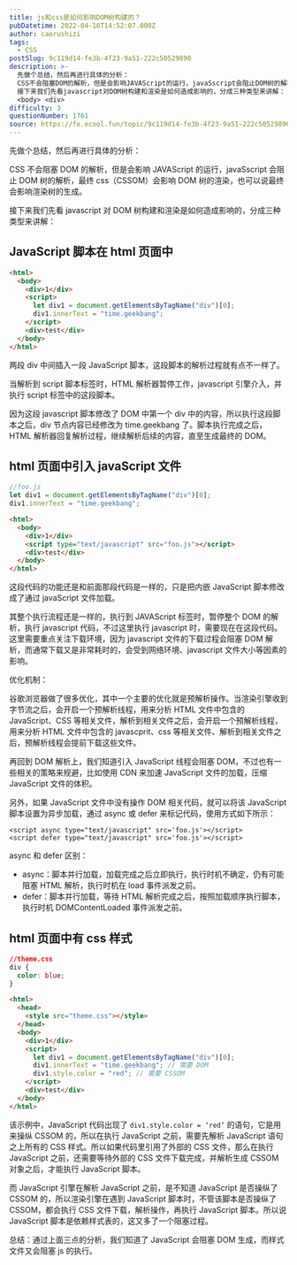 ```yaml
---
title: js和css是如何影响DOM树构建的？
pubDatetime: 2022-04-10T14:52:07.000Z
author: caorushizi
tags:
  - CSS
postSlug: 9c119d14-fe3b-4f23-9a51-222c50529890
description: >-
  先做个总结，然后再进行具体的分析：
  CSS不会阻塞DOM的解析，但是会影响JAVAScript的运行，javaSscript会阻止DOM树的解析，最终css（CSSOM）会影响DOM树的渲染，也可以说最终会影响渲染树的生成。
  接下来我们先看javascript对DOM树构建和渲染是如何造成影响的，分成三种类型来讲解： JavaScript脚本在html页面中 <html>
  <body> <div>
difficulty: 3
questionNumber: 1761
source: https://fe.ecool.fun/topic/9c119d14-fe3b-4f23-9a51-222c50529890
---
```


先做个总结，然后再进行具体的分析：

CSS 不会阻塞 DOM 的解析，但是会影响 JAVAScript 的运行，javaSscript 会阻止 DOM 树的解析，最终 css（CSSOM）会影响 DOM 树的渲染，也可以说最终会影响渲染树的生成。

接下来我们先看 javascript 对 DOM 树构建和渲染是如何造成影响的，分成三种类型来讲解：

## JavaScript 脚本在 html 页面中

```html
<html>
  <body>
    <div>1</div>
    <script>
      let div1 = document.getElementsByTagName("div")[0];
      div1.innerText = "time.geekbang";
    </script>
    <div>test</div>
  </body>
</html>
```

两段 div 中间插入一段 JavaScript 脚本，这段脚本的解析过程就有点不一样了。

当解析到 script 脚本标签时，HTML 解析器暂停工作，javascript 引擎介入，并执行 script 标签中的这段脚本。

因为这段 javascript 脚本修改了 DOM 中第一个 div 中的内容，所以执行这段脚本之后，div 节点内容已经修改为 time.geekbang 了。脚本执行完成之后，HTML 解析器回复解析过程，继续解析后续的内容，直至生成最终的 DOM。

## html 页面中引入 javaScript 文件

```js
//foo.js
let div1 = document.getElementsByTagName("div")[0];
div1.innerText = "time.geekbang";
```

```html
<html>
  <body>
    <div>1</div>
    <script type="text/javascript" src="foo.js"></script>
    <div>test</div>
  </body>
</html>
```

这段代码的功能还是和前面那段代码是一样的，只是把内嵌 JavaScript 脚本修改成了通过 javaScript 文件加载。

其整个执行流程还是一样的，执行到 JAVAScript 标签时，暂停整个 DOM 的解析，执行 javascript 代码，不过这里执行 javascript 时，需要现在在这段代码。这里需要重点关注下载环境，因为 javascript 文件的下载过程会阻塞 DOM 解析，而通常下载又是非常耗时的，会受到网络环境、javascript 文件大小等因素的影响。

优化机制：

谷歌浏览器做了很多优化，其中一个主要的优化就是预解析操作。当渲染引擎收到字节流之后，会开启一个预解析线程，用来分析 HTML 文件中包含的 JavaScript、CSS 等相关文件，解析到相关文件之后，会开启一个预解析线程，用来分析 HTML 文件中包含的 javascprit、css 等相关文件、解析到相关文件之后，预解析线程会提前下载这些文件。

再回到 DOM 解析上，我们知道引入 JavaScript 线程会阻塞 DOM，不过也有一些相关的策略来规避，比如使用 CDN 来加速 JavaScript 文件的加载，压缩 JavaScript 文件的体积。

另外，如果 JavaScript 文件中没有操作 DOM 相关代码，就可以将该 JavaScript 脚本设置为异步加载，通过 async 或 defer 来标记代码，使用方式如下所示：

```
<script async type="text/javascript" src='foo.js'></script>
<script defer type="text/javascript" src='foo.js'></script>
```

async 和 defer 区别：

- async：脚本并行加载，加载完成之后立即执行，执行时机不确定，仍有可能阻塞 HTML 解析，执行时机在 load 事件派发之前。
- defer：脚本并行加载，等待 HTML 解析完成之后，按照加载顺序执行脚本，执行时机 DOMContentLoaded 事件派发之前。

## html 页面中有 css 样式

```css
//theme.css
div {
  color: blue;
}
```

```html
<html>
  <head>
    <style src="theme.css"></style>
  </head>
  <body>
    <div>1</div>
    <script>
      let div1 = document.getElementsByTagName("div")[0];
      div1.innerText = "time.geekbang"; // 需要 DOM
      div1.style.color = "red"; // 需要 CSSOM
    </script>
    <div>test</div>
  </body>
</html>
```

该示例中，JavaScript 代码出现了 `div1.style.color = ‘red’` 的语句，它是用来操纵 CSSOM 的，所以在执行 JavaScript 之前，需要先解析 JavaScript 语句之上所有的 CSS 样式。所以如果代码里引用了外部的 CSS 文件，那么在执行 JavaScript 之前，还需要等待外部的 CSS 文件下载完成，并解析生成 CSSOM 对象之后，才能执行 JavaScript 脚本。

而 JavaScript 引擎在解析 JavaScript 之前，是不知道 JavaScript 是否操纵了 CSSOM 的，所以渲染引擎在遇到 JavaScript 脚本时，不管该脚本是否操纵了 CSSOM，都会执行 CSS 文件下载，解析操作，再执行 JavaScript 脚本。所以说 JavaScript 脚本是依赖样式表的，这又多了一个阻塞过程。

总结：通过上面三点的分析，我们知道了 JavaScript 会阻塞 DOM 生成，而样式文件又会阻塞 js 的执行。
